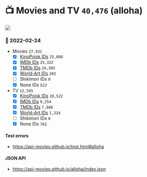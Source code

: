 # :tv: Movies and TV `40,476` (alloha)

<a href="https://API-Movies.github.io"><img src="https://API-Movies.github.io/banner.png?cache"></a>

### :date: 2022-02-24
- Movies `27,931`
  - [x] <a href="https://API-Movies.github.io/alloha/movie_kinopoisk_ids.json">KinoPoisk IDs</a> `25,098`
  - [x] <a href="https://API-Movies.github.io/alloha/movie_imdb_ids.json">IMDb IDs</a> `25,322`
  - [x] <a href="https://API-Movies.github.io/alloha/movie_tmdb_ids.json">TMDb IDs</a> `24,303`
  - [x] <a href="https://API-Movies.github.io/alloha/movie_world_art_ids.json">World-Art IDs</a> `202`
  - [ ] Shikimori IDs `0`
  - [x] None IDs `523`
- TV `12,545`
  - [x] <a href="https://API-Movies.github.io/alloha/tv_kinopoisk_ids.json">KinoPoisk IDs</a> `10,522`
  - [x] <a href="https://API-Movies.github.io/alloha/tv_imdb_ids.json">IMDb IDs</a> `9,254`
  - [x] <a href="https://API-Movies.github.io/alloha/tv_tmdb_ids.json">TMDb IDs</a> `7,940`
  - [x] <a href="https://API-Movies.github.io/alloha/tv_world_art_ids.json">World-Art IDs</a> `1,224`
  - [ ] Shikimori IDs `0`
  - [x] None IDs `762`
#### Test errors
- <a href='https://api-movies.github.io/test.html#alloha'>https://api-movies.github.io/test.html#alloha</a>
#### JSON API
- <a href='https://api-movies.github.io/alloha/index.json'>https://api-movies.github.io/alloha/index.json</a>

